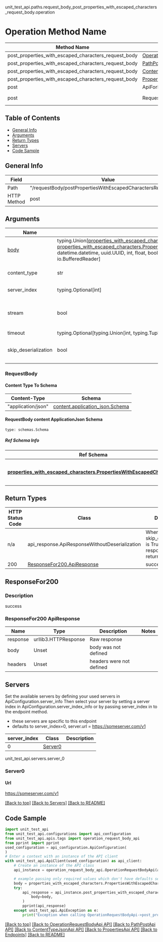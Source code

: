 unit_test_api.paths.request_body_post_properties_with_escaped_characters_request_body.operation
# Operation Method Name

| Method Name | Api Class | Notes |
| ----------- | --------- | ----- |
| post_properties_with_escaped_characters_request_body | [OperationRequestBodyApi](../../apis/tags/operation_request_body_api.md) | This api is only for tag=operation.requestBody |
| post_properties_with_escaped_characters_request_body | [PathPostApi](../../apis/tags/path_post_api.md) | This api is only for tag=path.post |
| post_properties_with_escaped_characters_request_body | [ContentTypeJsonApi](../../apis/tags/content_type_json_api.md) | This api is only for tag=contentType_json |
| post_properties_with_escaped_characters_request_body | [PropertiesApi](../../apis/tags/properties_api.md) | This api is only for tag=properties |
| post | ApiForPost | This api is only for this endpoint |
| post | RequestBodyPostPropertiesWithEscapedCharactersRequestBody | This api is only for path=/requestBody/postPropertiesWithEscapedCharactersRequestBody |

## Table of Contents
- [General Info](#general-info)
- [Arguments](#arguments)
- [Return Types](#return-types)
- [Servers](#servers)
- [Code Sample](#code-sample)

## General Info
| Field | Value |
| ----- | ----- |
| Path | "/requestBody/postPropertiesWithEscapedCharactersRequestBody" |
| HTTP Method | post |

## Arguments

Name | Type | Description  | Notes
------------- | ------------- | ------------- | -------------
[body](#requestbody) | typing.Union[[properties_with_escaped_characters.PropertiesWithEscapedCharactersDictInput](../../components/schema/properties_with_escaped_characters.md#propertieswithescapedcharactersdictinput), [properties_with_escaped_characters.PropertiesWithEscapedCharactersDict](../../components/schema/properties_with_escaped_characters.md#propertieswithescapedcharactersdict), str, datetime.date, datetime.datetime, uuid.UUID, int, float, bool, None, list, tuple, bytes, io.FileIO, io.BufferedReader] | required |
content_type | str | optional, default is 'application/json' | Selects the schema and serialization of the request body. value must be one of ['application/json']
server_index | typing.Optional[int] | default is None | Allows one to select a different [server](#servers). If not None, must be one of [0]
stream | bool | default is False | if True then the response.content will be streamed and loaded from a file like object. When downloading a file, set this to True to force the code to deserialize the content to a FileSchema file
timeout | typing.Optional[typing.Union[int, typing.Tuple]] | default is None | the timeout used by the rest client
skip_deserialization | bool | default is False | when True, headers and body will be unset and an instance of api_response.ApiResponseWithoutDeserialization will be returned

### RequestBody

#### Content Type To Schema
Content-Type | Schema
------------ | -------
"application/json" | [content.application_json.Schema](#requestbody-content-applicationjson-schema)

#### RequestBody content ApplicationJson Schema
```
type: schemas.Schema
```

##### Ref Schema Info
Ref Schema | Input Type | Output Type
---------- | ---------- | -----------
[**properties_with_escaped_characters.PropertiesWithEscapedCharacters**](../../components/schema/properties_with_escaped_characters.md) | [properties_with_escaped_characters.PropertiesWithEscapedCharactersDictInput](../../components/schema/properties_with_escaped_characters.md#propertieswithescapedcharactersdictinput), [properties_with_escaped_characters.PropertiesWithEscapedCharactersDict](../../components/schema/properties_with_escaped_characters.md#propertieswithescapedcharactersdict), str, datetime.date, datetime.datetime, uuid.UUID, int, float, bool, None, list, tuple, bytes, io.FileIO, io.BufferedReader | [properties_with_escaped_characters.PropertiesWithEscapedCharactersDict](../../components/schema/properties_with_escaped_characters.md#propertieswithescapedcharactersdict), str, float, int, bool, None, tuple, bytes, io.FileIO

## Return Types

HTTP Status Code | Class | Description
------------- | ------------- | -------------
n/a | api_response.ApiResponseWithoutDeserialization | When skip_deserialization is True this response is returned
200 | [ResponseFor200.ApiResponse](#responsefor200-apiresponse) | success

## ResponseFor200

### Description
success

### ResponseFor200 ApiResponse
Name | Type | Description  | Notes
------------- | ------------- | ------------- | -------------
response | urllib3.HTTPResponse | Raw response |
body | Unset | body was not defined |
headers | Unset | headers were not defined |

## Servers

Set the available servers by defining your used servers in ApiConfiguration.server_info
Then select your server by setting a server index in ApiConfiguration.server_index_info or by
passing server_index in to the endpoint method.
- these servers are specific to this endpoint
- defaults to server_index=0, server.url = https://someserver.com/v1

server_index | Class | Description
------------ | ----- | ------------
0 | [Server0](#server0) |

unit_test_api.servers.server_0
### Server0

#### Url
https://someserver.com/v1

[[Back to top]](#top) [[Back to Servers]](../../README.md#Servers) [[Back to README]](../../README.md)

## Code Sample

```python
import unit_test_api
from unit_test_api.configurations import api_configuration
from unit_test_api.apis.tags import operation_request_body_api
from pprint import pprint
used_configuration = api_configuration.ApiConfiguration(
)
# Enter a context with an instance of the API client
with unit_test_api.ApiClient(used_configuration) as api_client:
    # Create an instance of the API class
    api_instance = operation_request_body_api.OperationRequestBodyApi(api_client)

    # example passing only required values which don't have defaults set
    body = properties_with_escaped_characters.PropertiesWithEscapedCharacters.validate(None)
    try:
        api_response = api_instance.post_properties_with_escaped_characters_request_body(
            body=body,
        )
        pprint(api_response)
    except unit_test_api.ApiException as e:
        print("Exception when calling OperationRequestBodyApi->post_properties_with_escaped_characters_request_body: %s\n" % e)
```

[[Back to top]](#top)
[[Back to OperationRequestBodyApi API]](../../apis/tags/operation_request_body_api.md)
[[Back to PathPostApi API]](../../apis/tags/path_post_api.md)
[[Back to ContentTypeJsonApi API]](../../apis/tags/content_type_json_api.md)
[[Back to PropertiesApi API]](../../apis/tags/properties_api.md)
[[Back to Endpoints]](../../../README.md#Endpoints) [[Back to README]](../../../README.md)